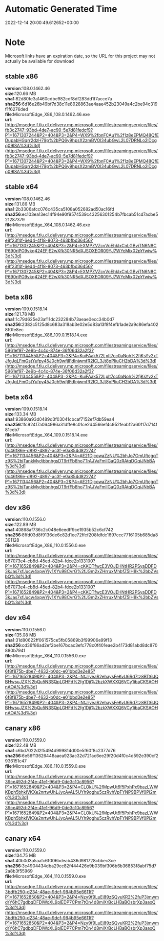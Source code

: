 # Automatic Generated Time
2022-12-14 20:00:49.612652+00:00

# Note
Microsoft links have an expiration date, so the URL for this project may not actually be available for download

## stable x86
**version**:108.0.1462.46  
**size**:120.66 MB  
**sha1**:82d80fe3a1460cdbe982cdf8df283dd1f7acce7a  
**sha256**:6d16e26b49bf7d38c11e8928863ae4aae452b23049a4c2be94c319f1f6276ded  
**file**:MicrosoftEdge_X86_108.0.1462.46.exe  
**url**:[http://msedge.f.tlu.dl.delivery.mp.microsoft.com/filestreamingservice/files/fb3c2747-93bd-4de7-ac90-5e7d81fedcf9?P1=1671307244&P2=404&P3=2&P4=WX9%2fbnF0Au1%2f1z8eEPMQ48QfEDupabHGqrr2dzH79p%2bPQ6y9hpsX2zmBVOI34ubGwL2L07DRNLo2lDcgq09lSA%3d%3d](http://msedge.f.tlu.dl.delivery.mp.microsoft.com/filestreamingservice/files/fb3c2747-93bd-4de7-ac90-5e7d81fedcf9?P1=1671307244&P2=404&P3=2&P4=WX9%2fbnF0Au1%2f1z8eEPMQ48QfEDupabHGqrr2dzH79p%2bPQ6y9hpsX2zmBVOI34ubGwL2L07DRNLo2lDcgq09lSA%3d%3d)  

## stable x64
**version**:108.0.1462.46  
**size**:131.86 MB  
**sha1**:2b3306afcc076c435ca5108a052682ad50ac16fd  
**sha256**:ec103ea13ec14f94e90f9574539c43256301254b7fbcab51cd7acbe521287379  
**file**:MicrosoftEdge_X64_108.0.1462.46.exe  
**url**:[http://msedge.f.tlu.dl.delivery.mp.microsoft.com/filestreamingservice/files/e8f23f4f-6ed4-4f18-8073-463bfbd36456?P1=1671307245&P2=404&P3=2&P4=EXMPZVZcvVoEhkIxCnLGBviTN6N8CP690rjPO9vkq424EFjE2wXfk30NR5dXJSOXEOR09YJ7WYcMix02pYfwiw%3d%3d](http://msedge.f.tlu.dl.delivery.mp.microsoft.com/filestreamingservice/files/e8f23f4f-6ed4-4f18-8073-463bfbd36456?P1=1671307245&P2=404&P3=2&P4=EXMPZVZcvVoEhkIxCnLGBviTN6N8CP690rjPO9vkq424EFjE2wXfk30NR5dXJSOXEOR09YJ7WYcMix02pYfwiw%3d%3d)  

## beta x86
**version**:109.0.1518.14  
**size**:121.78 MB  
**sha1**:1c79d625e23af11dc232284b73aeae0ecc34b0d7  
**sha256**:2382c5125d8c683a318ab3e02e5d83a13f8f4efb1ade2a9c86efa4028f0fe8ec  
**file**:MicrosoftEdge_X86_109.0.1518.14.exe  
**url**:[http://msedge.f.tlu.dl.delivery.mp.microsoft.com/filestreamingservice/files/5961ef97-2e9b-4c4c-874e-36f06d32a2f3?P1=1671134455&P2=404&P3=2&P4=KuiFAak572Lplt7cc0aNoh%2fjKsYv2xTJfgJqLFmGstYufpy45J0ch9wfjIFdInjwmfR2ICL3Jt8pPliuCH2bDA%3d%3d](http://msedge.f.tlu.dl.delivery.mp.microsoft.com/filestreamingservice/files/5961ef97-2e9b-4c4c-874e-36f06d32a2f3?P1=1671134455&P2=404&P3=2&P4=KuiFAak572Lplt7cc0aNoh%2fjKsYv2xTJfgJqLFmGstYufpy45J0ch9wfjIFdInjwmfR2ICL3Jt8pPliuCH2bDA%3d%3d)  

## beta x64
**version**:109.0.1518.14  
**size**:133.34 MB  
**sha1**:93860a93d0489d3f03041cbcaf7152ef7db59ea4  
**sha256**:1fc92417a064986a31dffe8c01ce2d4566ef4c952feabf2a60f17d714f81ceb7  
**file**:MicrosoftEdge_X64_109.0.1518.14.exe  
**url**:[http://msedge.f.tlu.dl.delivery.mp.microsoft.com/filestreamingservice/files/0c46f86e-d892-4897-ac3f-e0a854d82274?P1=1671134456&P2=404&P3=2&P4=AE21DjcowaZzNU%2bhJo7OmUftcgqTz9S%2bjTankMydjbbnhgsDT9rfFb8ho7TrAJVaFmllGaQ0zRAtqDGqiJNbBA%3d%3d](http://msedge.f.tlu.dl.delivery.mp.microsoft.com/filestreamingservice/files/0c46f86e-d892-4897-ac3f-e0a854d82274?P1=1671134456&P2=404&P3=2&P4=AE21DjcowaZzNU%2bhJo7OmUftcgqTz9S%2bjTankMydjbbnhgsDT9rfFb8ho7TrAJVaFmllGaQ0zRAtqDGqiJNbBA%3d%3d)  

## dev x86
**version**:110.0.1556.0  
**size**:122.89 MB  
**sha1**:40868af736c2c048e6eedff9ce1935b52c6cf742  
**sha256**:8ffd03d8f9136de6c82d1ee72ffcf208fdfdc1697ccc7716105b685da8391128  
**file**:MicrosoftEdge_X86_110.0.1556.0.exe  
**url**:[http://msedge.f.tlu.dl.delivery.mp.microsoft.com/filestreamingservice/files/b67073e4-cb8d-45ed-82b4-fdce2b133100?P1=1671652849&P2=404&P3=2&P4=cKKCTfwcE3VOJEHNtHR2PSyaDDFD3kJas7xfJucw4xpwYjy1XYu98CvrG%2fJGm2xZHrruxMhbfZ5IH8k%2bbZVsbQ%3d%3d](http://msedge.f.tlu.dl.delivery.mp.microsoft.com/filestreamingservice/files/b67073e4-cb8d-45ed-82b4-fdce2b133100?P1=1671652849&P2=404&P3=2&P4=cKKCTfwcE3VOJEHNtHR2PSyaDDFD3kJas7xfJucw4xpwYjy1XYu98CvrG%2fJGm2xZHrruxMhbfZ5IH8k%2bbZVsbQ%3d%3d)  

## dev x64
**version**:110.0.1556.0  
**size**:135.08 MB  
**sha1**:31d80622ff061575ce5fb05869b3f99906e99f13  
**sha256**:cd36f86ad2ef2be167bcac3efc778c0f401eae2b4173d81abd8dc870880b7941  
**file**:MicrosoftEdge_X64_110.0.1556.0.exe  
**url**:[http://msedge.f.tlu.dl.delivery.mp.microsoft.com/filestreamingservice/files/6f8f875b-dbe7-4632-b0dc-e01bbd3e2e85?P1=1671652849&P2=404&P3=2&P4=NtJryeaR2ehaysFeKvU6Rd7tz8BTt6JQBHwsuJZX%2bQu5N3SQpLGHFd%2fg1Dji%2bzkXWXXQ6VCy1ibaCKSAOHnAOA%3d%3d](http://msedge.f.tlu.dl.delivery.mp.microsoft.com/filestreamingservice/files/6f8f875b-dbe7-4632-b0dc-e01bbd3e2e85?P1=1671652849&P2=404&P3=2&P4=NtJryeaR2ehaysFeKvU6Rd7tz8BTt6JQBHwsuJZX%2bQu5N3SQpLGHFd%2fg1Dji%2bzkXWXXQ6VCy1ibaCKSAOHnAOA%3d%3d)  

## canary x86
**version**:110.0.1559.0  
**size**:122.48 MB  
**sha1**:c6bd7022d2f5494d999814d00e5f60f8c2377d76  
**sha256**:6e56f13626448aaea923ac32d721ac6ee29f20d4f0c4d592e390cf2936151c47  
**file**:MicrosoftEdge_X86_110.0.1559.0.exe  
**url**:[http://msedge.f.tlu.dl.delivery.mp.microsoft.com/filestreamingservice/files/39ce492d-2f4e-41e1-96d9-0de3c10c8956?P1=1671652849&P2=404&P3=2&P4=CLOkU%2fMpwUt6f5PxhPx9bazLWWKBph5bhkIVKXe2nrtwUhLJycAvAL5UYh9oghu5czRvhVpFYNP9BPVf0Pi2mg%3d%3d](http://msedge.f.tlu.dl.delivery.mp.microsoft.com/filestreamingservice/files/39ce492d-2f4e-41e1-96d9-0de3c10c8956?P1=1671652849&P2=404&P3=2&P4=CLOkU%2fMpwUt6f5PxhPx9bazLWWKBph5bhkIVKXe2nrtwUhLJycAvAL5UYh9oghu5czRvhVpFYNP9BPVf0Pi2mg%3d%3d)  

## canary x64
**version**:110.0.1559.0  
**size**:134.75 MB  
**sha1**:40b0d3a5aafc6f006bdeab436d981728cbbec3ce  
**sha256**:3c4904434dba29cc82f444426e9b039bf306b6b36853f8abf75d72a8b3f55969  
**file**:MicrosoftEdge_X64_110.0.1559.0.exe  
**url**:[http://msedge.f.tlu.dl.delivery.mp.microsoft.com/filestreamingservice/files/3bdfb250-d234-48ae-9dcf-984b95e6611f?P1=1671652850&P2=404&P3=2&P4=Nzy9f9LuEj89zSQvuKR2%2fuP3jmwmdrY6hC7gdbqDFDlWoXL9plEDP7CPm7tOn4d8miXrBcLHBaBOsbrXp3aaxQ%3d%3d](http://msedge.f.tlu.dl.delivery.mp.microsoft.com/filestreamingservice/files/3bdfb250-d234-48ae-9dcf-984b95e6611f?P1=1671652850&P2=404&P3=2&P4=Nzy9f9LuEj89zSQvuKR2%2fuP3jmwmdrY6hC7gdbqDFDlWoXL9plEDP7CPm7tOn4d8miXrBcLHBaBOsbrXp3aaxQ%3d%3d)  

